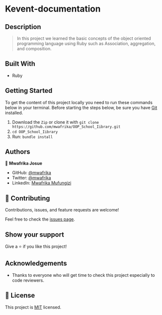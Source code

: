 # Kevent-documentation

## Description

> In this project we learned the basic concepts of the object oriented programming language using Ruby such as Association, aggregation, and composition.

## Built With

- Ruby

## Getting Started

To get the content of this project locally you need to run these commands below in your terminal.
Before starting the steps below, be sure you have [Git](https://www.linode.com/docs/guides/how-to-install-git-on-linux-mac-and-windows/) installed.

1. Download the `Zip` or clone it with `git clone https://github.com/mwafrika/OOP_School_Iibrary.git`
2. `cd OOP_School_Iibrary`
3. Run: `bundle install`

## Authors

👤 **Mwafrika Josue**

- GitHub: [@mwafrika](https://github.com/mwafrika)
- Twitter: [@mwafrika](@mwafrikamufung1)
- LinkedIn: [Mwafrika Mufungizi](https://www.linkedin.com/in/mwafrika-mufungizi/)

## 🤝 Contributing

Contributions, issues, and feature requests are welcome!

Feel free to check the [issues page](https://github.com/mwafrika/OOP_School_Iibrary/issues).

## Show your support

Give a ⭐️ if you like this project!

## Acknowledgements

- Thanks to everyone who will get time to check this project especially to code reviewers.

## 📝 License

This project is [MIT](./MIT.md) licensed.
